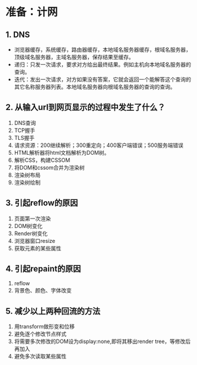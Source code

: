 # 准备：计网

## 1. DNS

* 浏览器缓存，系统缓存，路由器缓存，本地域名服务器缓存，根域名服务器，顶级域名服务器，主域名服务器，保存结果至缓存。
* 递归：只发一次请求，要求对方给出最终结果。例如主机向本地域名服务器的查询。
* 迭代：发出一次请求，对方如果没有答案，它就会返回一个能解答这个查询的其它名称服务器列表。本地域名服务器向根域名服务器的查询的查询。

## 2. 从输入url到网页显示的过程中发生了什么？

1. DNS查询
2. TCP握手
3. TLS握手
4. 请求资源：200继续解析；300重定向；400客户端错误；500服务端错误
5. HTML解析器将html文档解析为DOM树。
6. 解析CSS，构建CSSOM
7. 将DOM和cssom合并为渲染树
8. 渲染树布局
9. 渲染树绘制  

## 3. 引起reflow的原因

1. 页面第一次渲染
2. DOM树变化
3. Render树变化
4. 浏览器窗口resize
5. 获取元素的某些属性

## 4. 引起repaint的原因

1. reflow
2. 背景色、颜色、字体改变

## 5. 减少以上两种回流的方法

1. 用transform做形变和位移
2. 避免逐个修改节点样式
3. 将需要多次修改的DOM设为display:none,即将其移出render tree，等修改后再加入
4. 避免多次读取某些属性

